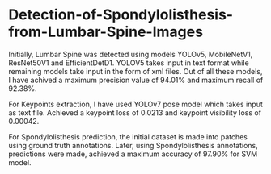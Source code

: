 # Detection-of-Spondylolisthesis-from-Lumbar-Spine-Images

Initially, Lumbar Spine was detected using models YOLOv5, MobileNetV1, ResNet50V1 and EfficientDetD1.
YOLOV5 takes input in text format while remaining models take input in the form of xml files.
Out of all these models, I have achived a maximum precision value of 94.01% and maximum recall of 92.38%.

For Keypoints extraction, I have used YOLOv7 pose model which takes input as text file. Achieved a keypoint loss of 0.0213 and keypoint visibility loss of 0.00042.

For Spondylolisthesis prediction, the initial dataset is made into patches using ground truth annotations. Later, using Spondylolisthesis annotations, predictions were made, achieved a maximum accuracy of 97.90% for SVM model.
